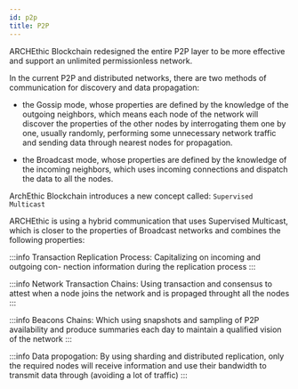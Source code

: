 ```yaml
---
id: p2p
title: P2P
---
```


ARCHEthic Blockchain redesigned the entire P2P layer to be more effective and support an unlimited permissionless network.

In the current P2P and distributed networks, there are two methods of communication for discovery and data propagation: 

- the Gossip mode, whose properties are defined by the knowledge of the outgoing neighbors, which means each node of the network will discover the properties of the other nodes by interrogating them one by one, usually randomly, performing some unnecessary network traffic and sending data through nearest nodes for propagation.

- the Broadcast mode, whose properties are defined by the knowledge of the incoming neighbors, which uses incoming connections and dispatch the data to all the nodes.


ArchEthic Blockchain introduces a new concept called: `Supervised Multicast`

ARCHEthic is using a hybrid communication that uses Supervised Multicast, which is closer to the properties of Broadcast networks and combines the following properties:

:::info
Transaction Replication Process: Capitalizing on incoming and outgoing con- nection information during the replication process
:::

:::info
Network Transaction Chains: Using transaction and consensus to attest when a node joins the network and is propaged throught all the nodes
:::

:::info
Beacons Chains: Which using snapshots and sampling of P2P availability and produce summaries each day to maintain a qualified vision of the network
:::

:::info
Data propogation: By using sharding and distributed replication, only the required nodes will receive information and use their bandwidth to transmit data through (avoiding a lot of traffic)
:::

